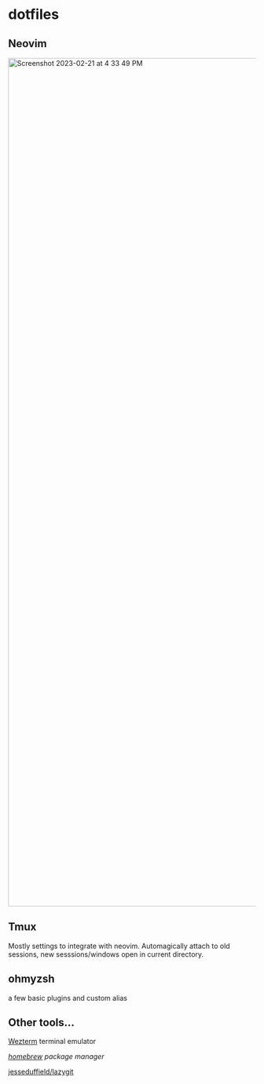 # dotfiles

## Neovim

<img width="1728" alt="Screenshot 2023-02-21 at 4 33 49 PM" src="https://user-images.githubusercontent.com/56568238/220463476-4332bfcb-9e0a-4b1c-89ea-7c29f1e3c2ea.png">

## Tmux
Mostly settings to integrate with neovim. Automagically attach to old sessions, new sesssions/windows open in current directory.

## ohmyzsh

a few basic plugins and custom alias

## Other tools...

[Wezterm](https://wezfurlong.org/wezterm/) terminal emulator

*[homebrew](https://brew.sh/) package manager*

[jesseduffield/lazygit](https://github.com/jesseduffield/lazygit)
